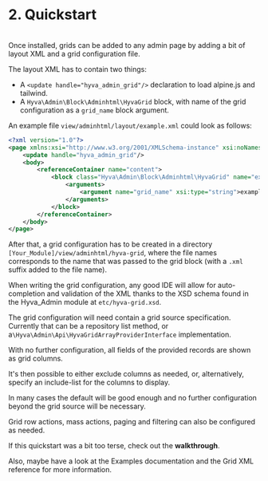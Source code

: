 # 2. Quickstart

\
Once installed, grids can be added to any admin page by adding a bit of layout XML and a grid configuration file.


The layout XML has to contain two things:

* A `<update handle="hyva_admin_grid"/>` declaration to load alpine.js and tailwind.
* A `Hyva\Admin\Block\Adminhtml\HyvaGrid` block, with name of the grid configuration as a `grid_name` block argument.

An example file `view/adminhtml/layout/example.xml` could look as follows:
```xml
<?xml version="1.0"?>
<page xmlns:xsi="http://www.w3.org/2001/XMLSchema-instance" xsi:noNamespaceSchemaLocation="urn:magento:framework:View/Layout/etc/page_configuration.xsd">
    <update handle="hyva_admin_grid"/>
    <body>
        <referenceContainer name="content">
            <block class="Hyva\Admin\Block\Adminhtml\HyvaGrid" name="example-grid">
                <arguments>
                    <argument name="grid_name" xsi:type="string">example-grid</argument>
                </arguments>
            </block>
        </referenceContainer>
    </body>
</page>
```

After that, a grid configuration has to be created in a directory `[Your_Module]/view/adminhtml/hyva-grid`, where the file names corresponds to the name that was passed to the grid block (with a `.xml` suffix added to the file name).


When writing the grid configuration, any good IDE will allow for auto-completion and validation of the XML thanks to the XSD schema found in the Hyva_Admin module at `etc/hyva-grid.xsd`.


The grid configuration will need contain a grid source specification. Currently that can be a repository list method, or a`\Hyva\Admin\Api\HyvaGridArrayProviderInterface` implementation.


With no further configuration, all fields of the provided records are shown as grid columns.

It's then possible to either exclude columns as needed, or, alternatively, specify an include-list for the columns to display.

In many cases the default will be good enough and no further configuration beyond the grid source will be necessary.


Grid row actions, mass actions, paging and filtering can also be configured as needed.


If this quickstart was a bit too terse, check out the **walkthrough**.

Also, maybe have a look at the Examples documentation and the Grid XML reference for more information.
